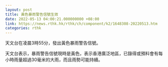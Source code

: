 ```yaml
---
layout: post
title: 黃色暴雨警告信號生效
date: 2022-05-13 04:00:21.000000000 +08:00
link: https://news.rthk.hk/rthk/ch/component/k2/1648308-20220513.htm
categories: rthk
---
```


天文台在凌晨3時55分，發出黃色暴雨警告信號。

天文台表示，暴雨警告信號現時是黃色，表示香港廣泛地區，已錄得或預料會有每小時雨量超過30毫米的大雨，而且雨勢可能持續。
